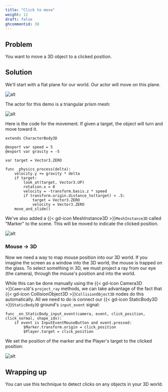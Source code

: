 ```yaml
---
title: "Click to move"
weight: 12
draft: false
ghcommentid: 38
---
```


## Problem

You want to move a 3D object to a clicked position.

## Solution

We'll start with a flat plane for our world. Our actor will move on this plane.

![alt](/godot_recipes/4.x/img/3d_click_01.png)

The actor for this demo is a triangular prism mesh:

![alt](/godot_recipes/4.x/img/3d_click_02.png)

Here is the code for the movement. If given a target, the object will turn and move toward it.

```gdscript
extends CharacterBody3D

@export var speed = 5
@export var gravity = -5

var target = Vector3.ZERO

func _physics_process(delta):
    velocity.y += gravity * delta
    if target:
        look_at(target, Vector3.UP)
        rotation.x = 0
        velocity = -transform.basis.z * speed
        if transform.origin.distance_to(target) < .5:
            target = Vector3.ZERO
            velocity = Vector3.ZERO
    move_and_slide()
```

We've also added a {{< gd-icon MeshInstance3D >}}`MeshInstance3D` called "Marker" to the scene. This will be moved to indicate the clicked position.

![alt](/godot_recipes/4.x/img/3d_click_03.png)

### Mouse -> 3D

Now we need a way to map mouse position into our 3D world. If you imagine the screen as a window into the 3D world, the mouse is trapped on the glass. To select something in 3D, we must project a ray from our eye (the camera), through the mouse's position and into the world.

While this can be done manually using the {{< gd-icon Camera3D >}}`Camera3D`'s `project_ray` methods, we can take advantage of the fact that {{< gd-icon CollisionObject3D >}}`CollisionObject3D` nodes do this automatically. All we need to do is connect our {{< gd-icon StaticBody3D >}}`StaticBody3D` ground's `input_event` signal:

```gdscript
func _on_StaticBody_input_event(camera, event, click_position, click_normal, shape_idx):
    if event is InputEventMouseButton and event.pressed:
        $Marker.transform.origin = click_position
        $Player.target = click_position
```

We set the position of the marker and the Player's target to the clicked position:

![alt](/godot_recipes/4.x/img/3d_click_04.gif)

## Wrapping up

You can use this technique to detect clicks on any objects in your 3D world.

<!-- ## Related recipes -->

<!-- - [UI: Labels](/godot_recipes/3.x/ui/labels/)
- [UI: Object Healthbars](/godot_recipes/3.x/ui/unit_healthbar/) -->

<!-- #### Like video? -->

